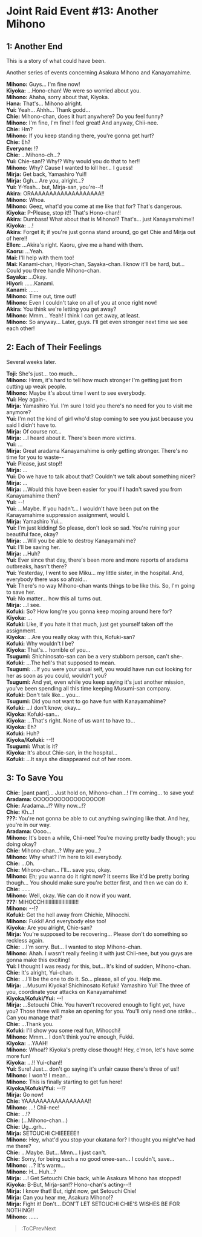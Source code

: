 
Joint Raid Event #13: Another Mihono
====================================

## 1: Another End
This is a story of what could have been\.

  
Another series of events concerning Asakura Mihono and Kanayamahime\.

  
**Mihono:** Guys\.\.\. I'm fine now\!  
**Kiyoka:** \.\.\.Hono-chan\! We were so worried about you\.  
**Mihono:** Ahaha, sorry about that, Kiyoka\.  
**Hana:** That's\.\.\. Mihono alright\.  
**Yui:** Yeah\.\.\. Ahhh\.\.\. Thank godd\.\.\.  
**Chie:** Mihono-chan, does it hurt anywhere\? Do you feel funny\?  
**Mihono:** I'm fine, I'm fine\! I feel great\! And anyway, Chii-nee\.  
**Chie:** Hm\?  
**Mihono:** If you keep standing there, you're gonna get hurt\?  
**Chie:** Eh\?  
**Everyone:** \!\?  
**Chie:** \.\.\.Mihono-ch\.\.\.\?  
**Yui:** Chie-san\!\? Why\!\? Why would you do that to her\!\!  
**Mihono:** Why\? Cause I wanted to kill her\.\.\. I guess\!  
**Mirja:** Get back, Yamashiro Yui\!\!  
**Mirja:** Ggh\.\.\. Are you, alright\.\.\.\?  
**Yui:** Y-Yeah\.\.\. but, Mirja-san, you're--\!\!  
**Akira:** ORAAAAAAAAAAAAAAAAAAA\!\!  
**Mihono:** Whoa\.  
**Mihono:** Geez, what'd you come at me like that for\? That's dangerous\.  
**Kiyoka:** P-Please, stop it\!\! That's Hono-chan\!\!  
**Akira:** Dumbass\! What about that is Mihono\!\? That's\.\.\. just Kanayamahime\!\!  
**Kiyoka:** \.\.\.\!  
**Akira:** Forget it; if you're just gonna stand around, go get Chie and Mirja out of here\!\!  
**Ellen:** \.\.\.Akira's right\. Kaoru, give me a hand with them\.  
**Kaoru:** \.\.\.Yeah\.  
**Mai:** I'll help with them too\!  
**Mai:** Kanami-chan, Hiyori-chan, Sayaka-chan\. I know it'll be hard, but\.\.\. Could you three handle Mihono-chan\.  
**Sayaka:** \.\.\.Okay\.  
**Hiyori:** \.\.\.\.\.\.Kanami\.  
**Kanami:** \.\.\.\.\.\.  
**Mihono:** Time out, time out\!  
**Mihono:** Even I couldn't take on all of you at once right now\!  
**Akira:** You think we're letting you get away\?  
**Mihono:** Mmm\.\.\. Yeah\! I think I can get away, at least\.  
**Mihono:** So anyway\.\.\. Later, guys\. I'll get even stronger next time we see each other\!  

## 2: Each of Their Feelings
Several weeks later\.

  
**Toji:** She's just\.\.\. too much\.\.\.  
**Mihono:** Hmm, it's hard to tell how much stronger I'm getting just from cutting up weak people\.  
**Mihono:** Maybe it's about time I went to see everybody\.  
**Yui:** Hey again-\.  
**Mirja:** Yamashiro Yui\. I'm sure I told you there's no need for you to visit me anymore\?  
**Yui:** I'm not the kind of girl who'd stop coming to see you just because you said I didn't have to\.  
**Mirja:** Of course not\.\.\.  
**Mirja:** \.\.\.I heard about it\. There's been more victims\.  
**Yui:** \.\.\.  
**Mirja:** Great aradama Kanayamahime is only getting stronger\. There's no time for you to waste--  
**Yui:** Please, just stop\!\!  
**Mirja:** \.\.\.  
**Yui:** Do we have to talk about that\? Couldn't we talk about something nicer\?  
**Mirja:** \.\.\.  
**Mirja:** \.\.\.Would this have been easier for you if I hadn't saved you from Kanayamahime then\?  
**Yui:** --\!  
**Yui:** \.\.\.Maybe\. If you hadn't\.\.\. I wouldn't have been put on the Kanayamahime suppression assignment, would I\.  
**Mirja:** Yamashiro Yui\.\.\.  
**Yui:** I'm just kidding\! So please, don't look so sad\. You're ruining your beautiful face, okay\?  
**Mirja:** \.\.\.Will you be able to destroy Kanayamahime\?  
**Yui:** I'll be saving her\.  
**Mirja:** \.\.\.Huh\?  
**Yui:** Ever since that day, there's been more and more reports of aradama outbreaks, hasn't there\?  
**Yui:** Yesterday, I went to see Miku\.\.\. my little sister, in the hospital\. And, everybody there was so afraid\.\.\.  
**Yui:** There's no way Mihono-chan wants things to be like this\. So, I'm going to save her\.  
**Yui:** No matter\.\.\. how this all turns out\.  
**Mirja:** \.\.\.I see\.  
**Kofuki:** So\? How long're you gonna keep moping around here for\?  
**Kiyoka:** \.\.\.  
**Kofuki:** Like, if you hate it that much, just get yourself taken off the assignment\.  
**Kiyoka:** \.\.\.Are you really okay with this, Kofuki-san\?  
**Kofuki:** Why wouldn't I be\?  
**Kiyoka:** That's\.\.\. horrible of you\.\.\.  
**Tsugumi:** Shichinosato-san can be a very stubborn person, can't she-\.  
**Kofuki:** \.\.\.The hell's that supposed to mean\.  
**Tsugumi:** \.\.\.If you were your usual self, you would have run out looking for her as soon as you could, wouldn't you\?  
**Tsugumi:** And yet, even while you keep saying it's just another mission, you've been spending all this time keeping Musumi-san company\.  
**Kofuki:** Don't talk like\.\.\. you\.\.\.  
**Tsugumi:** Did you not want to go have fun with Kanayamahime\?  
**Kofuki:** \.\.\.I don't know, okay\.\.\.  
**Kiyoka:** Kofuki-san\.\.\.  
**Kiyoka:** \.\.\.That's right\. None of us want to have to\.\.\.  
**Kiyoka:** Eh\?  
**Kofuki:** Huh\?  
**Kiyoka/Kofuki:** --\!\!  
**Tsugumi:** What is it\?  
**Kiyoka:** It's about Chie-san, in the hospital\.\.\.  
**Kofuki:** \.\.\.It says she disappeared out of her room\.  

## 3: To Save You
**Chie:** [pant pant\]\.\.\. Just hold on, Mihono-chan\.\.\.\! I'm coming\.\.\. to save you\!  
**Aradama:** OOOOOOOOOOOOOOOOO\!\!  
**Chie:** Aradama\.\.\.\!\? Why now\.\.\.\!\?  
**Chie:**  Kh\.\.\.\!  
**\?\?\?:** You're not gonna be able to cut anything swinging like that\. And hey, you're in our way\.  
**Aradama:** Oooo\.\.\.  
**Mihono:** It's been a while, Chii-nee\! You're moving pretty badly though; you doing okay\?  
**Chie:** Mihono-chan\.\.\.\? Why are you\.\.\.\?  
**Mihono:** Why what\? I'm here to kill everybody\.  
**Chie:** \.\.\.Oh\.  
**Chie:** Mihono-chan\.\.\. I'll\.\.\. save you, okay\.  
**Mihono:** Eh; you wanna do it right now\? It seems like it'd be pretty boring though\.\.\. You should make sure you're better first, and then we can do it\.  
**Chie:** \.\.\.\.\.\.  
**Mihono:** Well, okay\. We can do it now if you want\.  
**\?\?\?:** MIHOCCHIIIIIIIIIIIIIIIIIIIIII\!\!  
**Mihono:** --\!\?  
**Kofuki:** Get the hell away from Chichie, Mihocchi\.  
**Mihono:** Fukki\! And everybody else too\!  
**Kiyoka:** Are you alright, Chie-san\?  
**Mirja:** You're supposed to be recovering\.\.\. Please don't do something so reckless again\.  
**Chie:** \.\.\.I'm sorry\. But\.\.\. I wanted to stop Mihono-chan\.  
**Mihono:** Ahah\. I wasn't really feeling it with just Chii-nee, but you guys are gonna make this exciting\!  
**Yui:** I thought I was ready for this, but\.\.\. It's kind of sudden, Mihono-chan\.  
**Chie:** It's alright, Yui-chan\.  
**Chie:** \.\.\.I'll be the one to do it\. So\.\.\. please, all of you\. Help me\.  
**Mirja:** \.\.\.Musumi Kiyoka\! Shichinosato Kofuki\! Yamashiro Yui\! The three of you, coordinate your attacks on Kanayamahime\!  
**Kiyoka/Kofuki/Yui:** --\!  
**Mirja:** \.\.\.Setouchi Chie\. You haven't recovered enough to fight yet, have you\? Those three will make an opening for you\. You'll only need one strike\.\.\. Can you manage that\?  
**Chie:** \.\.\.Thank you\.  
**Kofuki:** I'll show you some real fun, Mihocchi\!  
**Mihono:** Mmm\.\.\. I don't think you're enough, Fukki\.  
**Kiyoka:** \.\.\.YAAH\!  
**Mihono:** Whoa\!\? Kiyoka's pretty close though\! Hey, c'mon, let's have some more fun\!  
**Kiyoka:** \.\.\.\!\! Yui-chan\!\!  
**Yui:** Sure\! Just\.\.\. don't go saying it's unfair cause there's three of us\!\!  
**Mihono:** I won't\! I mean\.\.\.  
**Mihono:** This is finally starting to get fun here\!  
**Kiyoka/Kofuki/Yui:** --\!\?  
**Mirja:** Go now\!  
**Chie:** YAAAAAAAAAAAAAAAAA\!\!  
**Mihono:** \.\.\.\! Chii-nee\!  
**Chie:** \.\.\.\!\?  
**Chie:** (\.\.\.Mihono-chan\.\.\.\)  
**Chie:** Ug\.\.\.grh\.\.\.  
**Mirja:** SETOUCHI CHIEEEEE\!\!  
**Mihono:** Hey, what'd you stop your okatana for\? I thought you might've had me there\?  
**Chie:** \.\.\.Maybe\. But\.\.\. Mmn\.\.\. I just can't\.  
**Chie:** Sorry, for being such a no good onee-san\.\.\. I couldn't, save\.\.\.  
**Mihono:** \.\.\.\? It's warm\.\.\.  
**Mihono:** H\.\.\. Huh\.\.\.\?  
**Mirja:** \.\.\.\! Get Setouchi Chie back, while Asakura Mihono has stopped\!  
**Kiyoka:** B-But, Mirja-san\!\? Hono-chan's acting--\!\!  
**Mirja:** I know that\! But, right now, get Setouchi Chie\!  
**Mirja:** Can you hear me, Asakura Mihono\!\?  
**Mirja:** Fight it\! Don't\.\.\. DON'T LET SETOUCHI CHIE'S WISHES BE FOR NOTHING\!\!  
**Mihono:** \.\.\.\.\.\.  
> :ToCPrevNext